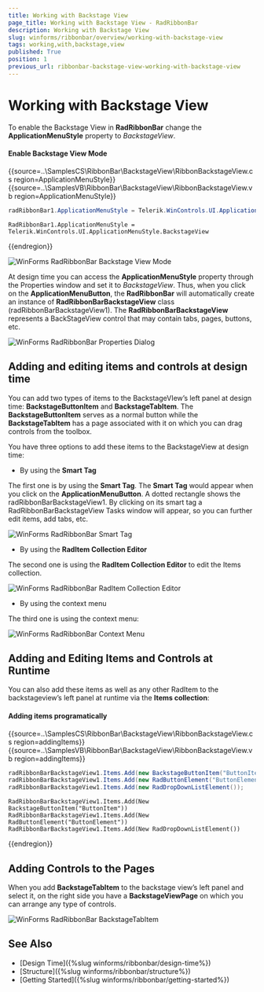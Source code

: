 ```yaml
---
title: Working with Backstage View
page_title: Working with Backstage View - RadRibbonBar
description: Working with Backstage View
slug: winforms/ribbonbar/overview/working-with-backstage-view
tags: working,with,backstage,view
published: True
position: 1
previous_url: ribbonbar-backstage-view-working-with-backstage-view
---
```


# Working with Backstage View

To enable the Backstage View in __RadRibbonBar__ change the __ApplicationMenuStyle__ property to *BackstageView*.

#### Enable Backstage View Mode

{{source=..\SamplesCS\RibbonBar\BackstageView\RibbonBackstageView.cs region=ApplicationMenuStyle}} 
{{source=..\SamplesVB\RibbonBar\BackstageView\RibbonBackstageView.vb region=ApplicationMenuStyle}} 

````C#
radRibbonBar1.ApplicationMenuStyle = Telerik.WinControls.UI.ApplicationMenuStyle.BackstageView;

````
````VB.NET
RadRibbonBar1.ApplicationMenuStyle = Telerik.WinControls.UI.ApplicationMenuStyle.BackstageView

````

{{endregion}}

![WinForms RadRibbonBar Backstage View Mode](images/ribbonbar-backstage-view-working-with-backstage-view001.png)


At design time you can access the __ApplicationMenuStyle__ property through the Properties window and set it to *BackstageView*. Thus, when you click on the __ApplicationMenuButton__, the __RadRibbonBar__ will automatically create an instance of __RadRibbonBarBackstageView__ class (radRibbonBarBackstageView1). The __RadRibbonBarBackstageView__ represents a BackStageView control that may contain tabs, pages, buttons, etc.

![WinForms RadRibbonBar Properties Dialog](images/ribbonbar-backstage-view-working-with-backstage-view006.png)

## Adding and editing items and controls at design time

You can add two types of items to the BackstageVIew’s left panel at design time: __BackstageButtonItem__ and __BackstageTabItem__. The __BackstageButtonItem__ serves as a normal button while the __BackstageTabItem__ has a page associated with it on which you can drag controls from the toolbox.

You have three options to add these items to the BackstageView at design time:

* By using the __Smart Tag__

The first one is by using the __Smart Tag__. The __Smart Tag__ would appear when you click on the  __ApplicationMenuButton__. A dotted rectangle shows the radRibbonBarBackstageView1. By clicking on its smart tag a RadRibbonBarBackstageView Tasks window will appear, so you can further edit items, add tabs, etc.

![WinForms RadRibbonBar Smart Tag](images/ribbonbar-backstage-view-working-with-backstage-view002.png)


* By using the __RadItem Collection Editor__

The second one is using the __RadItem Collection Editor__ to edit the Items collection. 

![WinForms RadRibbonBar RadItem Collection Editor](images/ribbonbar-backstage-view-working-with-backstage-view003.png)

* By using the context menu

The third one is using the context menu:

![WinForms RadRibbonBar Context Menu](images/ribbonbar-backstage-view-working-with-backstage-view004.png)

## Adding and Editing Items and Controls at Runtime

You can also add these items as well as any other RadItem to the backstageview’s left panel at runtime via the __Items collection__:

#### Adding items programatically

{{source=..\SamplesCS\RibbonBar\BackstageView\RibbonBackstageView.cs region=addingItems}} 
{{source=..\SamplesVB\RibbonBar\BackstageView\RibbonBackstageView.vb region=addingItems}} 

````C#
radRibbonBarBackstageView1.Items.Add(new BackstageButtonItem("ButtonItem"));
radRibbonBarBackstageView1.Items.Add(new RadButtonElement("ButtonElement"));
radRibbonBarBackstageView1.Items.Add(new RadDropDownListElement());

````
````VB.NET
RadRibbonBarBackstageView1.Items.Add(New BackstageButtonItem("ButtonItem"))
RadRibbonBarBackstageView1.Items.Add(New RadButtonElement("ButtonElement"))
RadRibbonBarBackstageView1.Items.Add(New RadDropDownListElement())

````

{{endregion}}

## Adding Controls to the Pages

When you add __BackstageTabItem__ to the backstage view’s left panel and select it, on the right side you have a __BackstageViewPage__ on which you can arrange any type of controls.

![WinForms RadRibbonBar BackstageTabItem](images/ribbonbar-backstage-view-working-with-backstage-view005.png)

## See Also

* [Design Time]({%slug winforms/ribbonbar/design-time%})
* [Structure]({%slug winforms/ribbonbar/structure%})
* [Getting Started]({%slug winforms/ribbonbar/getting-started%})
